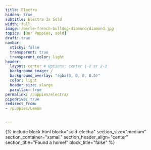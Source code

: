 ```yaml
---
title: Electra
hidden: true
subtitle: Electra Is Sold
width: full
image: /merle-french-bulldog-diamond/diamond.jpg
topics: [Our Puppies, sold]
draft: true
navbar:
  sticky: false
  transparent: true
  transparent_color: light
header:
  layout: center # Options: center 1-2 or 2-3
  background_image: / 
  background_overlay: "rgba(0, 0, 0, 0.5)"
  color: light
  header_size: xlarge
  parallax: true
permalink: /puppies/electra/
pipedrive: true
redirect_from:
- /puppies/Lemon


---
```


{% include block.html 
  block="sold-electra"
  section_size="medium"
  section_container="xsmall"
  section_header_align="center"
  section_title="Found a home!"
  block_title="false"
%}
